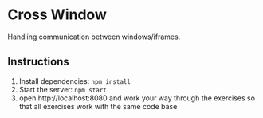 # Cross Window

Handling communication between windows/iframes.

## Instructions

1. Install dependencies: `npm install`
1. Start the server: `npm start`
1. open http://localhost:8080 and work your way through the exercises so that all exercises work with the same code base
